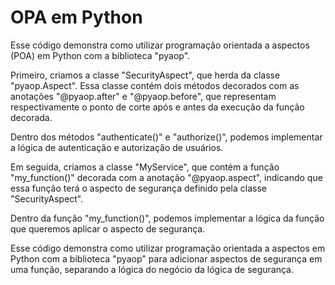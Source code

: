 # OPA em Python
Esse código demonstra como utilizar programação orientada a aspectos (POA) em Python com a biblioteca "pyaop".

Primeiro, criamos a classe "SecurityAspect", que herda da classe "pyaop.Aspect". Essa classe contém dois métodos decorados com as anotações "@pyaop.after" e "@pyaop.before", que representam respectivamente o ponto de corte após e antes da execução da função decorada.

Dentro dos métodos "authenticate()" e "authorize()", podemos implementar a lógica de autenticação e autorização de usuários.

Em seguida, criamos a classe "MyService", que contém a função "my_function()" decorada com a anotação "@pyaop.aspect", indicando que essa função terá o aspecto de segurança definido pela classe "SecurityAspect".

Dentro da função "my_function()", podemos implementar a lógica da função que queremos aplicar o aspecto de segurança.

Esse código demonstra como utilizar programação orientada a aspectos em Python com a biblioteca "pyaop" para adicionar aspectos de segurança em uma função, separando a lógica do negócio da lógica de segurança.